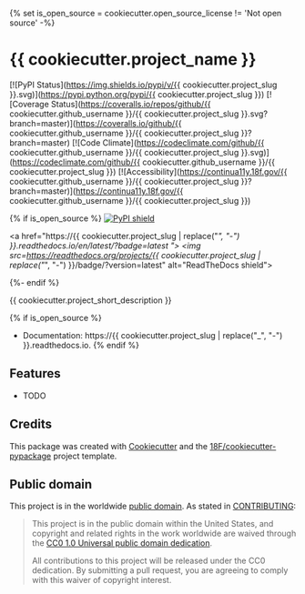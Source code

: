 {% set is_open_source = cookiecutter.open_source_license != 'Not open source' -%}

# {{ cookiecutter.project_name }}

[![PyPI Status](https://img.shields.io/pypi/v/{{ cookiecutter.project_slug }}.svg)](https://pypi.python.org/pypi/{{ cookiecutter.project_slug }})
[![Coverage Status](https://coveralls.io/repos/github/{{ cookiecutter.github_username }}/{{ cookiecutter.project_slug }}.svg?branch=master)](https://coveralls.io/github/{{ cookiecutter.github_username }}/{{ cookiecutter.project_slug }}?branch=master)
[![Code Climate](https://codeclimate.com/github/{{ cookiecutter.github_username }}/{{ cookiecutter.project_slug }}.svg)](https://codeclimate.com/github/{{ cookiecutter.github_username }}/{{ cookiecutter.project_slug }})
[![Accessibility](https://continua11y.18f.gov/{{ cookiecutter.github_username }}/{{ cookiecutter.project_slug }}?branch=master)](https://continua11y.18f.gov/{{ cookiecutter.github_username }}/{{ cookiecutter.project_slug }})

{% if is_open_source %}
<a href="https://pypi.python.org/pypi/{{ cookiecutter.project_slug }}">
  <img src="https://img.shields.io/pypi/v/{{ cookiecutter.project_slug }}.svg"
  alt="PyPI shield">
</a>

<a href="https://{{ cookiecutter.project_slug | replace("_", "-") }}.readthedocs.io/en/latest/?badge=latest ">
  <img src=https://readthedocs.org/projects/{{ cookiecutter.project_slug | replace("_", "-") }}/badge/?version=latest"
  alt="ReadTheDocs shield">
</a>

{%- endif %}

{{ cookiecutter.project_short_description }}

{% if is_open_source %}
* Documentation: https://{{ cookiecutter.project_slug | replace("_", "-") }}.readthedocs.io.
{% endif %}

## Features

* TODO

## Credits

This package was created with [Cookiecutter](https://github.com/audreyr/cookiecutter)
and the [18F/cookiecutter-pypackage](https://github.com/audreyr/cookiecutter-pypackage)
project template.

## Public domain

This project is in the worldwide [public domain](LICENSE.md). As stated in [CONTRIBUTING](CONTRIBUTING.md):

> This project is in the public domain within the United States, and copyright and related rights in the work worldwide are waived through the [CC0 1.0 Universal public domain dedication](https://creativecommons.org/publicdomain/zero/1.0/).
>
> All contributions to this project will be released under the CC0 dedication. By submitting a pull request, you are agreeing to comply with this waiver of copyright interest.
